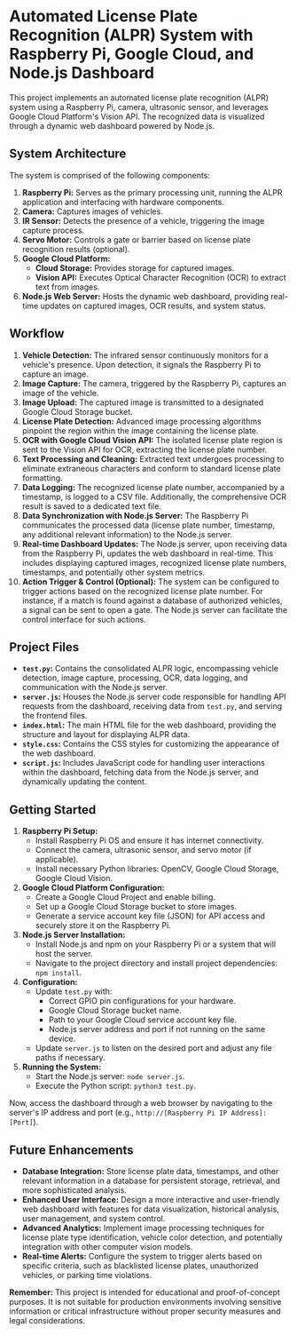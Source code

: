 # Automated License Plate Recognition (ALPR) System with Raspberry Pi, Google Cloud, and Node.js Dashboard

This project implements an automated license plate recognition (ALPR) system using a Raspberry Pi, camera, ultrasonic sensor, and leverages Google Cloud Platform's Vision API. The recognized data is visualized through a dynamic web dashboard powered by Node.js.

## System Architecture

The system is comprised of the following components:

1. **Raspberry Pi:** Serves as the primary processing unit, running the ALPR application and interfacing with hardware components.
2. **Camera:** Captures images of vehicles.
3. **IR Sensor:** Detects the presence of a vehicle, triggering the image capture process.
4. **Servo Motor:** Controls a gate or barrier based on license plate recognition results (optional).
5. **Google Cloud Platform:**
    - **Cloud Storage:** Provides storage for captured images.
    - **Vision API:** Executes Optical Character Recognition (OCR) to extract text from images.
6. **Node.js Web Server:** Hosts the dynamic web dashboard, providing real-time updates on captured images, OCR results, and system status.

## Workflow

1. **Vehicle Detection:** The infrared sensor continuously monitors for a vehicle's presence. Upon detection, it signals the Raspberry Pi to capture an image.
2. **Image Capture:** The camera, triggered by the Raspberry Pi, captures an image of the vehicle.
3. **Image Upload:** The captured image is transmitted to a designated Google Cloud Storage bucket.
4. **License Plate Detection:** Advanced image processing algorithms pinpoint the region within the image containing the license plate.
5. **OCR with Google Cloud Vision API:** The isolated license plate region is sent to the Vision API for OCR, extracting the license plate number.
6. **Text Processing and Cleaning:** Extracted text undergoes processing to eliminate extraneous characters and conform to standard license plate formatting.
7. **Data Logging:** The recognized license plate number, accompanied by a timestamp, is logged to a CSV file. Additionally, the comprehensive OCR result is saved to a dedicated text file.
8. **Data Synchronization with Node.js Server:** The Raspberry Pi communicates the processed data (license plate number, timestamp, any additional relevant information) to the Node.js server.
9. **Real-time Dashboard Updates:** The Node.js server, upon receiving data from the Raspberry Pi, updates the web dashboard in real-time. This includes displaying captured images, recognized license plate numbers, timestamps, and potentially other system metrics.
10. **Action Trigger & Control (Optional):** The system can be configured to trigger actions based on the recognized license plate number. For instance, if a match is found against a database of authorized vehicles, a signal can be sent to open a gate. The Node.js server can facilitate the control interface for such actions. 

## Project Files

- **`test.py`:** Contains the consolidated ALPR logic, encompassing vehicle detection, image capture, processing, OCR, data logging, and communication with the Node.js server.
- **`server.js`:** Houses the Node.js server code responsible for handling API requests from the dashboard, receiving data from `test.py`, and serving the frontend files.
- **`index.html`:** The main HTML file for the web dashboard, providing the structure and layout for displaying ALPR data.
- **`style.css`:** Contains the CSS styles for customizing the appearance of the web dashboard.
- **`script.js`:** Includes JavaScript code for handling user interactions within the dashboard, fetching data from the Node.js server, and dynamically updating the content.

## Getting Started

1. **Raspberry Pi Setup:**
   - Install Raspberry Pi OS and ensure it has internet connectivity.
   - Connect the camera, ultrasonic sensor, and servo motor (if applicable).
   - Install necessary Python libraries: OpenCV, Google Cloud Storage, Google Cloud Vision.
2. **Google Cloud Platform Configuration:**
   - Create a Google Cloud Project and enable billing.
   - Set up a Google Cloud Storage bucket to store images.
   - Generate a service account key file (JSON) for API access and securely store it on the Raspberry Pi.
3. **Node.js Server Installation:**
   - Install Node.js and npm on your Raspberry Pi or a system that will host the server.
   - Navigate to the project directory and install project dependencies: `npm install`.
4. **Configuration:**
   - Update `test.py` with:
     - Correct GPIO pin configurations for your hardware.
     - Google Cloud Storage bucket name.
     - Path to your Google Cloud service account key file.
     - Node.js server address and port if not running on the same device.
   - Update `server.js` to listen on the desired port and adjust any file paths if necessary.
5. **Running the System:**
   - Start the Node.js server: `node server.js`.
   - Execute the Python script: `python3 test.py`.

Now, access the dashboard through a web browser by navigating to the server's IP address and port (e.g., `http://[Raspberry Pi IP Address]:[Port]`). 

## Future Enhancements

- **Database Integration:** Store license plate data, timestamps, and other relevant information in a database for persistent storage, retrieval, and more sophisticated analysis.
- **Enhanced User Interface:** Design a more interactive and user-friendly web dashboard with features for data visualization, historical analysis, user management, and system control.
- **Advanced Analytics:** Implement image processing techniques for license plate type identification, vehicle color detection, and potentially integration with other computer vision models.
- **Real-time Alerts:** Configure the system to trigger alerts based on specific criteria, such as blacklisted license plates, unauthorized vehicles, or parking time violations. 

**Remember:** This project is intended for educational and proof-of-concept purposes. It is not suitable for production environments involving sensitive information or critical infrastructure without proper security measures and legal considerations. 
